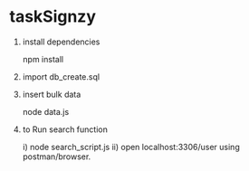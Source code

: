 # taskSignzy

1) install dependencies

    npm install

2) import db_create.sql

3) insert bulk data

    node data.js
    
4) to Run search function 

    i)   node search_script.js
    ii)  open localhost:3306/user using postman/browser.
